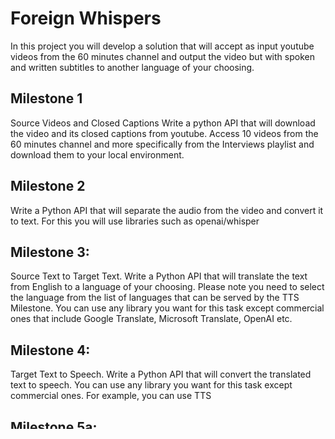 # Foreign Whispers
In this project you will develop a solution that will accept as input youtube videos from the 60 minutes channel and output the video but with spoken and written subtitles to another language of your choosing.

## Milestone 1
Source Videos and Closed Captions 
Write a python API that will download the video and its closed captions from youtube.
Access 10 videos from the 60 minutes channel and more specifically from the Interviews playlist and download them to your local environment.

## Milestone 2
Write a Python API that will separate the audio from the video and convert it to text. For this you will use libraries such as openai/whisper

## Milestone 3:
Source Text to Target Text.
Write a Python API that will translate the text from English to a language of your choosing. Please note you need to select the language from the list of languages that can be served by the TTS Milestone. You can use any library you want for this task except commercial ones that include Google Translate, Microsoft Translate, OpenAI etc.

## Milestone 4: 
Target Text to Speech.
Write a Python API that will convert the translated text to speech. You can use any library you want for this task except commercial ones. For example, you can use TTS

## Milestone 5a: 
Stitching it all together.
Build a UI in Hugging Face Spaces and Streamlit Spaces that will accept as input a youtube video and will output the video with subtitles to a language of your choosing.
